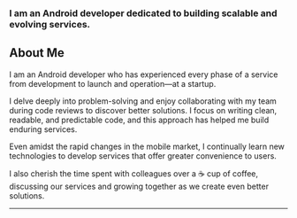 ### I am an Android developer dedicated to building scalable and evolving services.

## About Me

I am an Android developer who has experienced every phase of a service from development to launch and operation—at a startup.  

I delve deeply into problem-solving and enjoy collaborating with my team during code reviews to discover better solutions. I focus on writing clean, readable, and predictable code, and this approach has helped me build enduring services.  

Even amidst the rapid changes in the mobile market, I continually learn new technologies to develop services that offer greater convenience to users.  

I also cherish the time spent with colleagues over a ☕ cup of coffee, discussing our services and growing together as we create even better solutions.  

---
